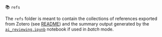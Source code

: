 :books: `refs`

The `refs` folder is meant to contain the collections of references exported from Zotero (see [README](../README.md#export-the-collection-of-papers-from-zotero)) and the summary output generated by the [`ai_reviewing.ipynb`](../ai_reviewing.ipynb) notebook if used in _batch_ mode.
 